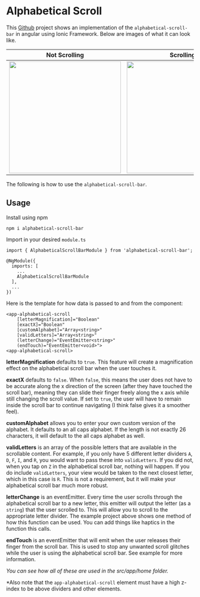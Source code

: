 # Alphabetical Scroll

This [Github](https://github.com/mooalot/alphabetical-scroll-bar) project shows an implementation of the `alphabetical-scroll-bar` in angular using Ionic Framework. Below are images of what it can look like.

Not Scrolling            |  Scrolling
:-------------------------:|:-------------------------:
<img src="https://github.com/mooalot/alphabetical-scroll-bar/blob/main/src/assets/image2.PNG" width="300">  |  <img src="https://github.com/mooalot/alphabetical-scroll-bar/blob/main/src/assets/image.PNG" width="300">


The following is how to use the `alphabetical-scroll-bar`.

## Usage

Install using npm

```
npm i alphabetical-scroll-bar
```
Import in your desired `module.ts`

```
import { AlphabeticalScrollBarModule } from 'alphabetical-scroll-bar';

@NgModule({
  imports: [
    ...
    AlphabeticalScrollBarModule
  ],
  ...
})
```

Here is the template for how data is passed to and from the component:

```
<app-alphabetical-scroll 
    [letterMagnification]="Boolean" 
    [exactX]="Boolean" 
    [customAlphabet]="Array<string>"
    [validLetters]="Array<string>" 
    (letterChange)="EventEmitter<string>"
    (endTouch)="EventEmitter<void>">
<app-alphabetical-scroll>
```

**letterMagnification** defaults to `true`. This feature will create a magnification effect on the alphabetical scroll bar when the user touches it.

**exactX** defaults to `false`. When `false`, this means the user does not have to be accurate along the x direction of the screen (after they have touched the scroll bar), meaning they can slide their finger freely along the x axis while still changing the scroll value. If set to `true`, the user will have to remain inside the scroll bar to continue navigating (I think false gives it a smoother feel).

**customAlphabet** allows you to enter your own custom version of the alphabet. It defaults to an all caps alphabet. If the length is not exactly 26 characters, it will default to the all caps alphabet as well. 

**validLetters** is an array of the possible letters that are available in the scrollable content. For example, if you only have 5 different letter dividers `A`, `D`, `F`, `I`, and `R`, you would want to pass these into `validLetters`. If you did not, when you tap on `Z` in the alphabetical scroll bar, nothing will happen. If you do include `validLetters`, your view would be taken to the next closest letter, which in this case is `R`. This is not a requirement, but it will make your alphabetical scroll bar much more robust.

**letterChange** is an eventEmitter. Every time the user scrolls through the alphabetical scroll bar to a new letter, this emitter will output the letter (as a `string`) that the user scrolled to. This will allow you to scroll to the appropriate letter divider. The example project above shows one method of how this function can be used. You can add things like haptics in the function this calls.

**endTouch** is an eventEmitter that will emit when the user releases their finger from the scroll bar. This is used to stop any unwanted scroll glitches while the user is using the alphabetical scroll bar. See example for more information. 

*You can see how all of these are used in the src/app/home folder.*

*Also note that the `app-alphabetical-scroll` element must have a high z-index to be above dividers and other elements.